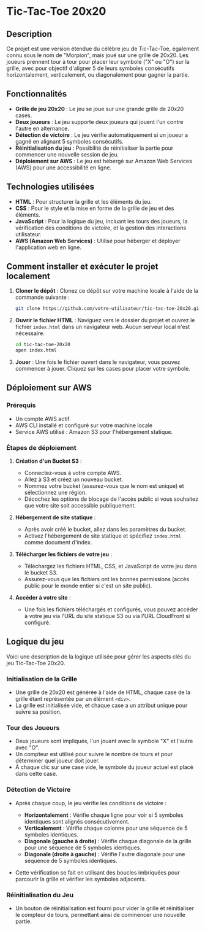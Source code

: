 

# Tic-Tac-Toe 20x20

## Description

Ce projet est une version étendue du célèbre jeu de Tic-Tac-Toe, également connu sous le nom de "Morpion", mais joué sur une grille de 20x20. Les joueurs prennent tour à tour pour placer leur symbole ("X" ou "O") sur la grille, avec pour objectif d'aligner 5 de leurs symboles consécutifs horizontalement, verticalement, ou diagonalement pour gagner la partie.

## Fonctionnalités

- **Grille de jeu 20x20** : Le jeu se joue sur une grande grille de 20x20 cases.
- **Deux joueurs** : Le jeu supporte deux joueurs qui jouent l'un contre l'autre en alternance.
- **Détection de victoire** : Le jeu vérifie automatiquement si un joueur a gagné en alignant 5 symboles consécutifs.
- **Réinitialisation du jeu** : Possibilité de réinitialiser la partie pour commencer une nouvelle session de jeu.
- **Déploiement sur AWS** : Le jeu est hébergé sur Amazon Web Services (AWS) pour une accessibilité en ligne.

## Technologies utilisées

- **HTML** : Pour structurer la grille et les éléments du jeu.
- **CSS** : Pour le style et la mise en forme de la grille de jeu et des éléments.
- **JavaScript** : Pour la logique du jeu, incluant les tours des joueurs, la vérification des conditions de victoire, et la gestion des interactions utilisateur.
- **AWS (Amazon Web Services)** : Utilisé pour héberger et déployer l'application web en ligne.

## Comment installer et exécuter le projet localement

1. **Cloner le dépôt** : Clonez ce dépôt sur votre machine locale à l'aide de la commande suivante :
    ```bash
    git clone https://github.com/votre-utilisateur/tic-tac-toe-20x20.git
    ```

2. **Ouvrir le fichier HTML** : Naviguez vers le dossier du projet et ouvrez le fichier `index.html` dans un navigateur web. Aucun serveur local n'est nécessaire.

    ```bash
    cd tic-tac-toe-20x20
    open index.html
    ```

3. **Jouer** : Une fois le fichier ouvert dans le navigateur, vous pouvez commencer à jouer. Cliquez sur les cases pour placer votre symbole.

## Déploiement sur AWS

### Prérequis

- Un compte AWS actif
- AWS CLI installé et configuré sur votre machine locale
- Service AWS utilisé : Amazon S3 pour l'hébergement statique.

### Étapes de déploiement

1. **Création d'un Bucket S3** :

    - Connectez-vous à votre compte AWS.
    - Allez à S3 et créez un nouveau bucket.
    - Nommez votre bucket (assurez-vous que le nom est unique) et sélectionnez une région.
    - Décochez les options de blocage de l'accès public si vous souhaitez que votre site soit accessible publiquement.

2. **Hébergement de site statique** :

    - Après avoir créé le bucket, allez dans les paramètres du bucket.
    - Activez l'hébergement de site statique et spécifiez `index.html` comme document d'index.

3. **Télécharger les fichiers de votre jeu** :

    - Téléchargez les fichiers HTML, CSS, et JavaScript de votre jeu dans le bucket S3.
    - Assurez-vous que les fichiers ont les bonnes permissions (accès public pour le monde entier si c'est un site public).




4. **Accéder à votre site** :

    - Une fois les fichiers téléchargés et configurés, vous pouvez accéder à votre jeu via l'URL du site statique S3 ou via l'URL CloudFront si configuré.

## Logique du jeu

Voici une description de la logique utilisée pour gérer les aspects clés du jeu Tic-Tac-Toe 20x20.

### Initialisation de la Grille

- Une grille de 20x20 est générée à l'aide de HTML, chaque case de la grille étant représentée par un élément `<div>`.
- La grille est initialisée vide, et chaque case a un attribut unique pour suivre sa position.

### Tour des Joueurs

- Deux joueurs sont impliqués, l'un jouant avec le symbole "X" et l'autre avec "O".
- Un compteur est utilisé pour suivre le nombre de tours et pour déterminer quel joueur doit jouer.
- À chaque clic sur une case vide, le symbole du joueur actuel est placé dans cette case.

### Détection de Victoire

- Après chaque coup, le jeu vérifie les conditions de victoire :
    - **Horizontalement** : Vérifie chaque ligne pour voir si 5 symboles identiques sont alignés consécutivement.
    - **Verticalement** : Vérifie chaque colonne pour une séquence de 5 symboles identiques.
    - **Diagonale (gauche à droite)** : Vérifie chaque diagonale de la grille pour une séquence de 5 symboles identiques.
    - **Diagonale (droite à gauche)** : Vérifie l'autre diagonale pour une séquence de 5 symboles identiques.

- Cette vérification se fait en utilisant des boucles imbriquées pour parcourir la grille et vérifier les symboles adjacents.

### Réinitialisation du Jeu

- Un bouton de réinitialisation est fourni pour vider la grille et réinitialiser le compteur de tours, permettant ainsi de commencer une nouvelle partie.


